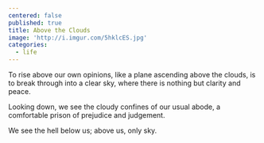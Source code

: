```yaml
---
centered: false
published: true
title: Above the Clouds
image: 'http://i.imgur.com/5hklcES.jpg'
categories:
  - life
---
```

To rise above our own opinions,
like a plane ascending above the clouds,
is to break through into a clear sky,
where there is nothing
but clarity and peace.

Looking down,
we see the cloudy confines
of our usual abode,
a comfortable prison
of prejudice and judgement.

We see the hell below us;
above us, 
only sky.
